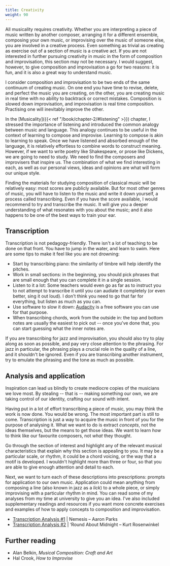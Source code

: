 ```yaml
---
title: Creativity
weight: 90
---
```


All musicality requires creativity. Whether you are interpreting a piece of
music written by another composer, arranging it for a different ensemble,
composing your own music, or improvising over the music of someone else, you are
involved in a creative process. Even something as trivial as creating as
exercise out of a section of music is a creative act. If you are not interested
in further pursuing creativity in music in the form of composition and
improvisation, this section may not be necessary. I would suggest, however, to
give composition and improvisation a go for two reasons: it is fun, and it is
also a great way to understand music.

I consider composition and improvisation to be two ends of the same continuum of
creating music. On one end you have time to revise, delete, and perfect the music
you are creating, on the other, you are creating music in real time with no
ability to backtrack or correct mistakes. Composition is slowed down
improvisation, and improvisation is real time composition. Practising one will
inevitably improve the other.

In the [Musicality]({{< ref "/book/chapter-2/#listening" >}}) chapter, I stressed the importance of listening and introduced
the common analogy between music and language. This analogy continues to be
useful in the context of learning to compose and improvise. Learning to compose
is akin to learning to speak. Once we have listened and absorbed enough of the
language, it is relatively effortless to combine words to construct meaning.
However, if we want to write poetry like Shakespeare, or prose like Dickens, we
are going to need to study. We need to find the composers and improvisers that
inspire us. The combination of what we find interesting in each, as well as our
personal views, ideas and opinions are what will form our unique style.

Finding the materials for studying composition of classical music will be
relatively easy: most scores are publicly available. But for most other
genres of music, you will have to listen to the music and write it down
yourself, a process called transcribing. Even if you have the score available, I
would recommend to try and transcribe the music. It will give you a deeper
understanding of what resonates with you about the music; and it also happens to
be one of the best ways to train your ear.

## Transcription

Transcription is not pedagogy-friendly. There isn't a lot of teaching to be done
on that front. You have to jump in the water, and learn to swim. Here are some
tips to make it feel like you are not drowning:

- Start by transcribing piano: the similarity of timbre will help identify the
  pitches.
- Work in small sections: in the beginning, you should pick phrases that are
  small enough that you can complete it in a single session.
- Listen to it a lot: Some teachers would even go as far as to instruct you to
  not attempt to transcribe it until you can audiate it completely (or even
  better, sing it out loud). I don't think you need to go that far for
  everything, but listen as much as you can.
- Use software to slow it down: [Audacity](https://www.audacityteam.org/) is a free software you can use for that
  purpose.
- When transcribing chords, work from the outside in: the top and bottom notes
  are usually the easiest to pick out -- once you've done that, you can start
  guessing what the inner notes are.

If you are transcribing for jazz and improvisation, you should also try to play
along as soon as possible, and pay very close attention to the phrasing. For jazz
in particular, the phrasing plays a crucial role in the quality of a line, and
it shouldn't be ignored. Even if you are transcribing another instrument, try to
emulate the phrasing and the tone as much as possible.

## Analysis and application

Inspiration can lead us blindly to create mediocre copies of the musicians we
love most. By stealing -- that is -- making something our own, we are taking
control of our identity, crafting our sound with intent.

Having put in a lot of effort transcribing a piece of music, you may think the
work is now done. You would be wrong. The most important part is still to come.
Transcription is just a way to acquire the music in front of you for the
purpose of analysing it. What we want to do is extract *concepts*, not the ideas
themselves, but the means to get those ideas. We want to learn *how* to think like
our favourite composers, not *what* they thought.

Go through the section of interest and highlight any of the relevant musical
characteristics that explain why this section is appealing to you. It may be
a particular scale, or rhythm, it could be a chord voicing, or the way
that a motif is developed. I wouldn't highlight more than three or four, so that
you are able to give enough attention and detail to each.

Next, we want to turn each of these descriptions into prescriptions: prompts for
application to our own music. Application could mean anything from composing a
line (also known in jazz as a *lick*) to a whole piece, or simply improvising
with a particular rhythm in mind. You can read some of my analyses from my time
at university to give you an idea. I've also included supplementary readings and
resources if you want more concrete exercises and examples of how to apply
concepts to composition and improvisation.

- [Transcription Analysis #1](https://hugomiddeldorp.wordpress.com/2018/12/07/transcription-analysis-1-nemesis-aaron-parks/) | Nemesis – Aaron Parks
- [Transcription Analysis #2](https://hugomiddeldorp.wordpress.com/2019/01/11/transcription-analysis-2-round-about-midnight-kurt-rosenwinkel/) | ‘Round About Midnight – Kurt Rosenwinkel

## Further reading

- Alan Belkin, *Musical Composition: Craft and Art*
- Hal Crook, *How to Improvise*
